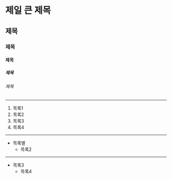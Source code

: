 # 제일 큰 제목
## 제목
### 제목
#### 제목
##### 제목
###### 제목

* * *

1. 목록1
2. 목록2
3. 목록3
4. 목록4

***

* 목록별
  * 목록2

- - -

- 목록3
  - 목록4
